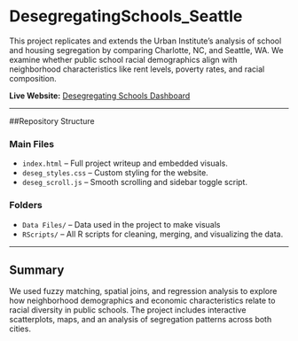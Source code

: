 # DesegregatingSchools_Seattle

This project replicates and extends the Urban Institute’s analysis of school and housing segregation by comparing Charlotte, NC, and Seattle, WA. We examine whether public school racial demographics align with neighborhood characteristics like rent levels, poverty rates, and racial composition.

 **Live Website:** [Desegregating Schools Dashboard]([https://wxndin22.github.io/DesegregatingSchools_Seattle/](https://wxndin22.github.io/DesegregatingSchools_Seattle/))

---

##Repository Structure

### Main Files
- `index.html` – Full project writeup and embedded visuals.
- `deseg_styles.css` – Custom styling for the website.
- `deseg_scroll.js` – Smooth scrolling and sidebar toggle script.

### Folders
- `Data Files/` – Data used in the project to make visuals
- `RScripts/` – All R scripts for cleaning, merging, and visualizing the data.

---


## Summary

We used fuzzy matching, spatial joins, and regression analysis to explore how neighborhood demographics and economic characteristics relate to racial diversity in public schools. The project includes interactive scatterplots, maps, and an analysis of segregation patterns across both cities.
